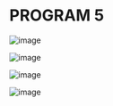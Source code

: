 # PROGRAM 5
![image](https://github.com/user-attachments/assets/1a0d55e2-3255-4c56-ac05-9bded9cb0aee)



![image](https://github.com/user-attachments/assets/cb7077c7-9296-4724-9670-62fbb76dddd6)



![image](https://github.com/user-attachments/assets/f5ab8d00-b154-4d84-be9f-a69fe66dce4a)




![image](https://github.com/user-attachments/assets/0d338810-724a-4859-99da-0bfe7258e3eb)

